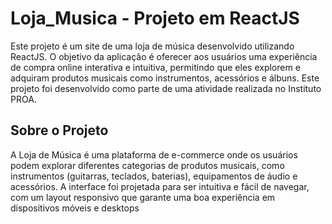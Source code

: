 # Loja_Musica - Projeto em ReactJS
Este projeto é um site de uma loja de música desenvolvido utilizando ReactJS. O objetivo da aplicação é oferecer aos usuários uma experiência de compra online interativa e intuitiva, permitindo que eles explorem e adquiram produtos musicais como instrumentos, acessórios e álbuns. Este projeto foi desenvolvido como parte de uma atividade realizada no Instituto PROA.

## Sobre o Projeto
A Loja de Música é uma plataforma de e-commerce onde os usuários podem explorar diferentes categorias de produtos musicais, como instrumentos (guitarras, teclados, baterias), equipamentos de áudio e acessórios. A interface foi projetada para ser intuitiva e fácil de navegar, com um layout responsivo que garante uma boa experiência em dispositivos móveis e desktops
